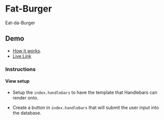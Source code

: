 # Fat-Burger
Eat-da-Burger

## Demo
* [How it works](https://youtu.be/msvdn95x9OM).
* [Live Link]()


### Instructions

#### View setup

* Setup the `index.handlebars` to have the template that Handlebars can render onto.

* Create a button in `index.handlebars` that will submit the user input into the database.
